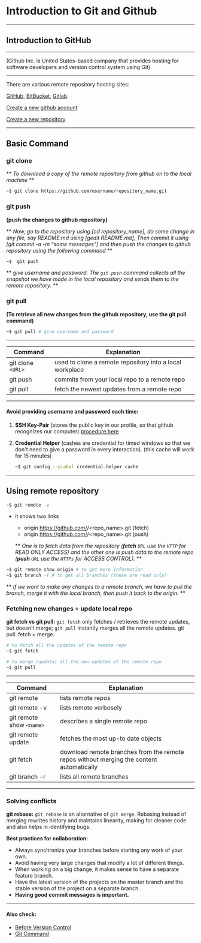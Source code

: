 Introduction to Git and Github
==============================
------------------------------------
## Introduction to GitHub
------------------------------------
(Github Inc. is United States-based company that provides hosting for software developers and version control system using Git)

------------------------------------

There are various remote repository hosting sites:

[GitHub](https://github.com), [BitBucket](https://bitbucket.org/), [Gitlab](http://www.gitlab.com/).

[Create a new github account](https://github.com/join)

[Create a new repository](https://docs.github.com/en/github/getting-started-with-github/create-a-repo)

------------------------------------
## Basic Command
### git clone
** *To download a copy of the remote repository from github on to the local machine* **
```sh
~$ git clone https://github.com/username/repository_name.git
```

### git push
__(push the changes to github repository)__

** *Now, go to the repository using [cd repository_name], do some change in any file, say README.md using [gedit README.md], Then commit it using [git commit -a -m "some messages"] and then push the changes to github repository using the following command* **
```sh
~$  git push
```
** *give username and password. The ```git push``` command collects all the snapshot we have made in the local repository and sends them to the remote repository.* **

### git pull
__(To retrieve all new changes from the github repository, use the git pull command)__
```sh
~$ git pull # give username and password
```
-----------------------------------
| Command | Explanation |
| ------- | ----------- |
| git clone ```<URL>``` | used to clone a remote repository into a local workplace |
| git push | commits from your local repo to a remote repo |
| git pull | fetch the newest updates from a remote repo |
-----------------------------------
#### Avoid providing username and password each time:
1. __SSH Key-Pair__ (stores the public key in our profile, so that github recognizes our computer)
[procedure here](https://docs.github.com/en/github/getting-started-with-github/create-a-repo)

2. __Credential Helper__ (cashes are credential for timed windows so that we don't need to give a password in every interaction). (this cache will work for 15 minutes)
    ```sh
    ~$ git config --global credential.helper cache
    ```
------------------------------------------------

## Using remote repository
```sh
~$ git remote -v
```
* it shows two links
    * origin  https://github.com/<username>/<repo_name>.git (fetch)
    * origin  https://github.com/<username>/<repo_name>.git (push)

    ** *One is to fetch data from the repository (__fetch__ ```URL``` use the ```HTTP``` for READ ONLY ACCESS) and the other one is push data to the remote repo (__push__ ```URL``` use the ```HTTPs``` for ACCESS CONTROL).* **
```sh
~$ git remote show origin # to get more information
~$ git branch -r # to get all branches (these are read only)
```
** *If we want to make any changes to a remote branch, we have to pull the branch, merge it with the local branch, then push it back to the origin.* **

### Fetching new changes + update local repo
__git fetch vs git pull:__ `git fetch` only fetches / retrieves the remote updates, but doesn't merge; ``git pull`` instantly merges all the remote updates. git pull: fetch + merge.
```sh
# to fetch all the updates of the remote repo
~$ git fetch
```
```sh
# to merge (update) all the new updates of the remote repo
~$ git pull
```
------------------------------------
| Command | Explanation |
| ------- | ----------- |
| git remote | lists remote repos |
| git remote -v | lists remote verbosely |
| git remote show ```<name>``` | describes a single remote repo |
| git remote update | fetches the most up-to date objects |
| git fetch | download remote branches from the remote repos without merging the content automatically |
| git branch -r | lists all remote branches |
----------------------------------------
### Solving conflicts
__git rebase:__ `git rebase` is an alternative of `git merge`. Rebasing instead of merging rewrites history and maintains linearity, making for cleaner code and also helps in identifying bugs.

__Best practices for collaboration:__
* Always synchronize your branches before starting any work of your own.
* Avoid having very large changes that modify a lot of different things.
* When working on a big change, it makes sense to have a separate feature branch.
* Have the latest version of the projects on the master branch and the stable version of the project on a separate branch.
* __Having good commit messages is important.__

----------------------------------------
#### Also check:
* [Before Version Control](https://github.com/shiningflash/learn-git/blob/master/before_version_control.md)
* [Git Command](https://github.com/shiningflash/learn-git/blob/master/git.md)
